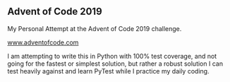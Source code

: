 Advent of Code 2019
-------------------

My Personal Attempt at the Advent of Code 2019 challenge.

www.adventofcode.com

I am attempting to write this in Python with 100% test coverage, and not going for the fastest or simplest solution, but rather a robust solution I can test heavily against and learn PyTest while I practice my daily coding.
